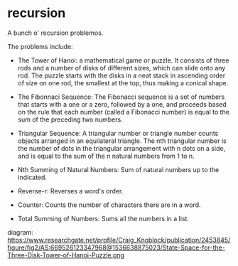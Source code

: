 # recursion
A bunch o' recursion problemos.

The problems include:

- The Tower of Hanoi: a mathematical game or puzzle. It consists of three rods and a number of disks of different sizes, which can slide onto any rod. The puzzle starts with the disks in a neat stack in ascending order of size on one rod, the smallest at the top, thus making a conical shape.

- The Fibonnaci Sequence: The Fibonacci sequence is a set of numbers that starts with a one or a zero, followed by a one, and proceeds based on the rule that each number (called a Fibonacci number) is equal to the sum of the preceding two numbers.

- Triangular Sequence: A triangular number or triangle number counts objects arranged in an equilateral triangle. The nth triangular number is the number of dots in the triangular arrangement with n dots on a side, and is equal to the sum of the n natural numbers from 1 to n. 

- Nth Summing of Natural Numbers: Sum of natural numbers up to the <n> indicated.
  
- Reverse-r: Reverses a word's order.

- Counter: Counts the number of characters there are in a word.

- Total Summing of Numbers: Sums all the numbers in a list.


diagram: https://www.researchgate.net/profile/Craig_Knoblock/publication/2453845/figure/fig2/AS:669526123347968@1536638875023/State-Space-for-the-Three-Disk-Tower-of-Hanoi-Puzzle.png


